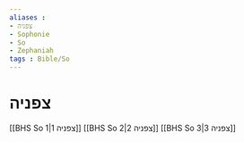 ```yaml
---
aliases : 
- צפניה
- Sophonie
- So
- Zephaniah
tags : Bible/So
---
```


# צפניה

[[BHS So 1|צפניה 1]]
[[BHS So 2|צפניה 2]]
[[BHS So 3|צפניה 3]]
